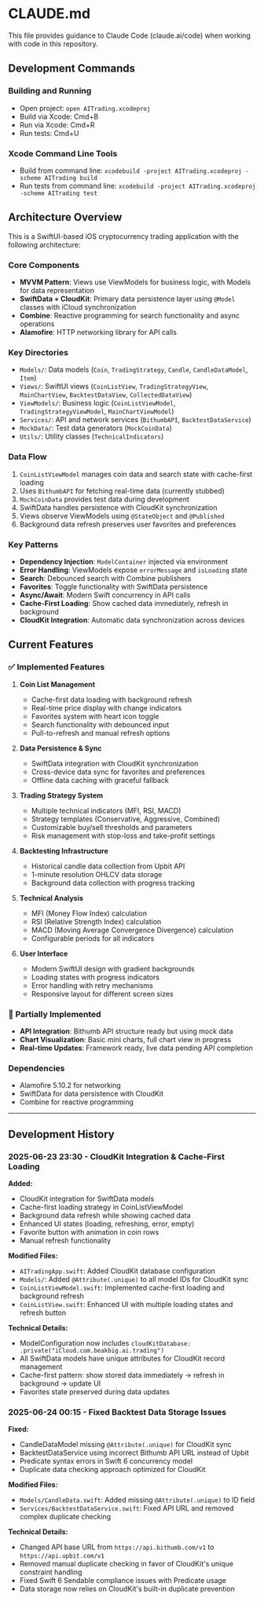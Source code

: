 # CLAUDE.md

This file provides guidance to Claude Code (claude.ai/code) when working with code in this repository.

## Development Commands

### Building and Running
- Open project: `open AITrading.xcodeproj`
- Build via Xcode: Cmd+B
- Run via Xcode: Cmd+R
- Run tests: Cmd+U

### Xcode Command Line Tools
- Build from command line: `xcodebuild -project AITrading.xcodeproj -scheme AITrading build`
- Run tests from command line: `xcodebuild -project AITrading.xcodeproj -scheme AITrading test`

## Architecture Overview

This is a SwiftUI-based iOS cryptocurrency trading application with the following architecture:

### Core Components
- **MVVM Pattern**: Views use ViewModels for business logic, with Models for data representation
- **SwiftData + CloudKit**: Primary data persistence layer using `@Model` classes with iCloud synchronization
- **Combine**: Reactive programming for search functionality and async operations
- **Alamofire**: HTTP networking library for API calls

### Key Directories
- `Models/`: Data models (`Coin`, `TradingStrategy`, `Candle`, `CandleDataModel`, `Item`)
- `Views/`: SwiftUI views (`CoinListView`, `TradingStrategyView`, `MainChartView`, `BacktestDataView`, `CollectedDataView`)
- `ViewModels/`: Business logic (`CoinListViewModel`, `TradingStrategyViewModel`, `MainChartViewModel`)
- `Services/`: API and network services (`BithumbAPI`, `BacktestDataService`)
- `MockData/`: Test data generators (`MockCoinData`)
- `Utils/`: Utility classes (`TechnicalIndicators`)

### Data Flow
1. `CoinListViewModel` manages coin data and search state with cache-first loading
2. Uses `BithumbAPI` for fetching real-time data (currently stubbed)
3. `MockCoinData` provides test data during development
4. SwiftData handles persistence with CloudKit synchronization
5. Views observe ViewModels using `@StateObject` and `@Published`
6. Background data refresh preserves user favorites and preferences

### Key Patterns
- **Dependency Injection**: `ModelContainer` injected via environment
- **Error Handling**: ViewModels expose `errorMessage` and `isLoading` state
- **Search**: Debounced search with Combine publishers
- **Favorites**: Toggle functionality with SwiftData persistence
- **Async/Await**: Modern Swift concurrency in API calls
- **Cache-First Loading**: Show cached data immediately, refresh in background
- **CloudKit Integration**: Automatic data synchronization across devices

## Current Features

### ✅ Implemented Features
1. **Coin List Management**
   - Cache-first data loading with background refresh
   - Real-time price display with change indicators
   - Favorites system with heart icon toggle
   - Search functionality with debounced input
   - Pull-to-refresh and manual refresh options

2. **Data Persistence & Sync**
   - SwiftData integration with CloudKit synchronization
   - Cross-device data sync for favorites and preferences
   - Offline data caching with graceful fallback

3. **Trading Strategy System**
   - Multiple technical indicators (MFI, RSI, MACD)
   - Strategy templates (Conservative, Aggressive, Combined)
   - Customizable buy/sell thresholds and parameters
   - Risk management with stop-loss and take-profit settings

4. **Backtesting Infrastructure**
   - Historical candle data collection from Upbit API
   - 1-minute resolution OHLCV data storage
   - Background data collection with progress tracking

5. **Technical Analysis**
   - MFI (Money Flow Index) calculation
   - RSI (Relative Strength Index) calculation  
   - MACD (Moving Average Convergence Divergence) calculation
   - Configurable periods for all indicators

6. **User Interface**
   - Modern SwiftUI design with gradient backgrounds
   - Loading states with progress indicators
   - Error handling with retry mechanisms
   - Responsive layout for different screen sizes

### 🚧 Partially Implemented
- **API Integration**: Bithumb API structure ready but using mock data
- **Chart Visualization**: Basic mini charts, full chart view in progress
- **Real-time Updates**: Framework ready, live data pending API completion

### Dependencies
- Alamofire 5.10.2 for networking
- SwiftData for data persistence with CloudKit
- Combine for reactive programming

---

## Development History

### 2025-06-23 23:30 - CloudKit Integration & Cache-First Loading
**Added:**
- CloudKit integration for SwiftData models
- Cache-first loading strategy in CoinListViewModel
- Background data refresh while showing cached data
- Enhanced UI states (loading, refreshing, error, empty)
- Favorite button with animation in coin rows
- Manual refresh functionality

**Modified Files:**
- `AITradingApp.swift`: Added CloudKit database configuration
- `Models/`: Added `@Attribute(.unique)` to all model IDs for CloudKit sync
- `CoinListViewModel.swift`: Implemented cache-first loading and background refresh
- `CoinListView.swift`: Enhanced UI with multiple loading states and refresh button

**Technical Details:**
- ModelConfiguration now includes `cloudKitDatabase: .private("iCloud.com.beakbig.ai.trading")`
- All SwiftData models have unique attributes for CloudKit record management
- Cache-first pattern: show stored data immediately → refresh in background → update UI
- Favorites state preserved during data updates

### 2025-06-24 00:15 - Fixed Backtest Data Storage Issues
**Fixed:**
- CandleDataModel missing `@Attribute(.unique)` for CloudKit sync
- BacktestDataService using incorrect Bithumb API URL instead of Upbit
- Predicate syntax errors in Swift 6 concurrency model
- Duplicate data checking approach optimized for CloudKit

**Modified Files:**
- `Models/CandleData.swift`: Added missing `@Attribute(.unique)` to ID field
- `Services/BacktestDataService.swift`: Fixed API URL and removed complex duplicate checking

**Technical Details:**
- Changed API base URL from `https://api.bithumb.com/v1` to `https://api.upbit.com/v1`
- Removed manual duplicate checking in favor of CloudKit's unique constraint handling
- Fixed Swift 6 Sendable compliance issues with Predicate usage
- Data storage now relies on CloudKit's built-in duplicate prevention
